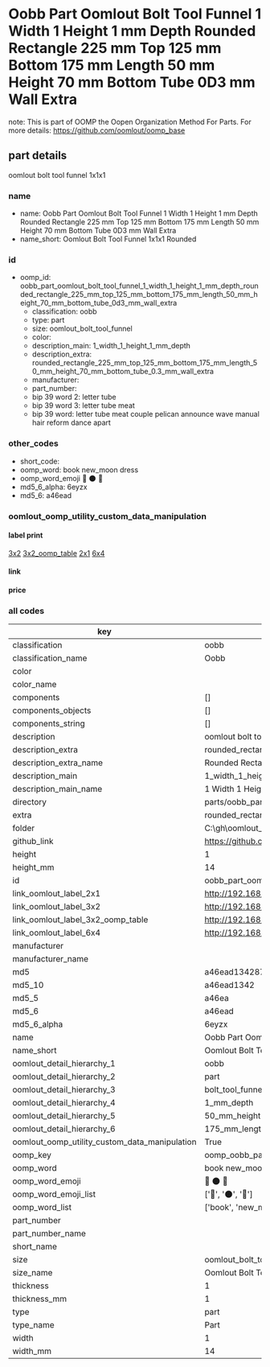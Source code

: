 # Oobb Part Oomlout Bolt Tool Funnel 1 Width 1 Height 1 mm Depth Rounded Rectangle 225 mm Top 125 mm Bottom 175 mm Length 50 mm Height 70 mm Bottom Tube 0D3 mm Wall Extra  

note: This is part of OOMP the Oopen Organization Method For Parts. For more details: https://github.com/oomlout/oomp_base

##  part details
  



oomlout bolt tool funnel 1x1x1



### name
* name: Oobb Part Oomlout Bolt Tool Funnel 1 Width 1 Height 1 mm Depth Rounded Rectangle 225 mm Top 125 mm Bottom 175 mm Length 50 mm Height 70 mm Bottom Tube 0D3 mm Wall Extra
* name_short: Oomlout Bolt Tool Funnel 1x1x1 Rounded
### id
* oomp_id: oobb_part_oomlout_bolt_tool_funnel_1_width_1_height_1_mm_depth_rounded_rectangle_225_mm_top_125_mm_bottom_175_mm_length_50_mm_height_70_mm_bottom_tube_0d3_mm_wall_extra
  * classification: oobb
  * type: part
  * size: oomlout_bolt_tool_funnel
  * color: 
  * description_main: 1_width_1_height_1_mm_depth
  * description_extra: rounded_rectangle_225_mm_top_125_mm_bottom_175_mm_length_50_mm_height_70_mm_bottom_tube_0.3_mm_wall_extra
  * manufacturer: 
  * part_number: 
  * bip 39 word 2: letter tube
  * bip 39 word 3: letter tube meat
  * bip 39 word: letter tube meat couple pelican announce wave manual hair reform dance apart

### other_codes
* short_code: 
* oomp_word: book new_moon dress
* oomp_word_emoji :book: :new_moon: :dress:
* md5_6_alpha: 6eyzx
* md5_6: a46ead






### oomlout_oomp_utility_custom_data_manipulation
#### label print
[3x2](http://192.168.1.245:1112/?label=oomp%206eyzx)
[3x2_oomp_table](http://192.168.1.108:1112/?label=oomp%206eyzx)
[2x1](http://192.168.1.242:1112/?label=oomp%206eyzx)
[6x4](http://192.168.1.55:1112/?label=oomp%206eyzx)    

#### link

                              

#### price







### all codes 
| key | value |  
| --- | --- |  
| classification | oobb |  
| classification_name | Oobb |  
| color |  |  
| color_name |  |  
| components | [] |  
| components_objects | [] |  
| components_string | [] |  
| description | oomlout bolt tool funnel 1x1x1 |  
| description_extra | rounded_rectangle_225_mm_top_125_mm_bottom_175_mm_length_50_mm_height_70_mm_bottom_tube_0.3_mm_wall_extra |  
| description_extra_name | Rounded Rectangle 225 mm Top 125 mm Bottom 175 mm Length 50 mm Height 70 mm Bottom Tube 0.3 mm Wall Extra |  
| description_main | 1_width_1_height_1_mm_depth |  
| description_main_name | 1 Width 1 Height 1 mm Depth |  
| directory | parts/oobb_part_oomlout_bolt_tool_funnel_1_width_1_height_1_mm_depth_rounded_rectangle_225_mm_top_125_mm_bottom_175_mm_length_50_mm_height_70_mm_bottom_tube_0d3_mm_wall_extra |  
| extra | rounded_rectangle_225_mm_top_125_mm_bottom_175_mm_length_50_mm_height_70_mm_bottom_tube_0.3_mm_wall |  
| folder | C:\gh\oomlout_oobb_version_4_generated_parts\parts\oobb_part_oomlout_bolt_tool_funnel_1_width_1_height_1_mm_depth_rounded_rectangle_225_mm_top_125_mm_bottom_175_mm_length_50_mm_height_70_mm_bottom_tube_0d3_mm_wall_extra |  
| github_link | https://github.com/oomlout/oomlout_oomp_part_src/tree/main/parts/oobb_part_oomlout_bolt_tool_funnel_1_width_1_height_1_mm_depth_rounded_rectangle_225_mm_top_125_mm_bottom_175_mm_length_50_mm_height_70_mm_bottom_tube_0d3_mm_wall_extra |  
| height | 1 |  
| height_mm | 14 |  
| id | oobb_part_oomlout_bolt_tool_funnel_1_width_1_height_1_mm_depth_rounded_rectangle_225_mm_top_125_mm_bottom_175_mm_length_50_mm_height_70_mm_bottom_tube_0d3_mm_wall_extra |  
| link_oomlout_label_2x1 | http://192.168.1.242:1112/?label=oomp%206eyzx |  
| link_oomlout_label_3x2 | http://192.168.1.245:1112/?label=oomp%206eyzx |  
| link_oomlout_label_3x2_oomp_table | http://192.168.1.108:1112/?label=oomp%206eyzx |  
| link_oomlout_label_6x4 | http://192.168.1.55:1112/?label=oomp%206eyzx |  
| manufacturer |  |  
| manufacturer_name |  |  
| md5 | a46ead1342877efc25512313143a8404 |  
| md5_10 | a46ead1342 |  
| md5_5 | a46ea |  
| md5_6 | a46ead |  
| md5_6_alpha | 6eyzx |  
| name | Oobb Part Oomlout Bolt Tool Funnel 1 Width 1 Height 1 mm Depth Rounded Rectangle 225 mm Top 125 mm Bottom 175 mm Length 50 mm Height 70 mm Bottom Tube 0D3 mm Wall Extra |  
| name_short | Oomlout Bolt Tool Funnel 1x1x1 Rounded |  
| oomlout_detail_hierarchy_1 | oobb |  
| oomlout_detail_hierarchy_2 | part |  
| oomlout_detail_hierarchy_3 | bolt_tool_funnel |  
| oomlout_detail_hierarchy_4 | 1_mm_depth |  
| oomlout_detail_hierarchy_5 | 50_mm_height |  
| oomlout_detail_hierarchy_6 | 175_mm_length |  
| oomlout_oomp_utility_custom_data_manipulation | True |  
| oomp_key | oomp_oobb_part_oomlout_bolt_tool_funnel_1_width_1_height_1_mm_depth_rounded_rectangle_225_mm_top_125_mm_bottom_175_mm_length_50_mm_height_70_mm_bottom_tube_0d3_mm_wall_extra |  
| oomp_word | book new_moon dress |  
| oomp_word_emoji | :book: :new_moon: :dress: |  
| oomp_word_emoji_list | [':book:', ':new_moon:', ':dress:'] |  
| oomp_word_list | ['book', 'new_moon', 'dress'] |  
| part_number |  |  
| part_number_name |  |  
| short_name |  |  
| size | oomlout_bolt_tool_funnel |  
| size_name | Oomlout Bolt Tool Funnel |  
| thickness | 1 |  
| thickness_mm | 1 |  
| type | part |  
| type_name | Part |  
| width | 1 |  
| width_mm | 14 |  
